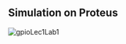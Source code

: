 ## Simulation on Proteus
![gpioLec1Lab1](https://github.com/IamAbdelrahman/Embedded-Systems-Diploma/assets/108472811/f1048d60-f52d-4630-b097-a7a81d28fdf2)

